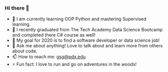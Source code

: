 ### Hi there 👋

<!--
**Glezzy/Glezzy** is a ✨ _special_ ✨ repository because its `README.md` (this file) appears on your GitHub profile.
-->

- 🔭 I am currently learning OOP Python and mastering Supervised learning.
- 🌱 I recently graduated from The Tech Academy Data Science Bootcamp and completed there C# course as well! 
- 👯 My goal for 2020 is to find a software developer or data science job! 
- 💬 Ask me about anything! Love to talk about and learn more from others about code.
- 📫 How to reach me: gsg@pdx.edu
- ⚡ Fun fact: I love to run and go on adventures in the woods! 

